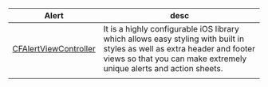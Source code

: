 **Alert**|desc
---------|----
[CFAlertViewController](https://github.com/Codigami/CFAlertViewController)| It is a highly configurable iOS library which allows easy styling with built in styles as well as extra header and footer views so that you can make extremely unique alerts and action sheets.
[]() | 
